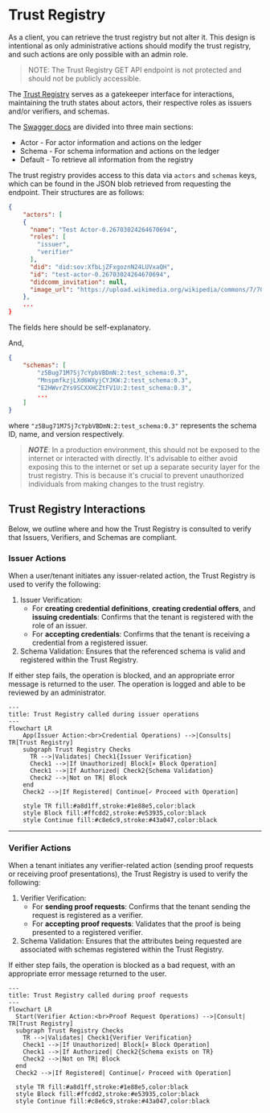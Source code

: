 # Trust Registry

As a client, you can retrieve the trust registry but not alter it. This design is intentional as only administrative
actions should modify the trust registry, and such actions are only possible with an admin role.

> NOTE: The Trust Registry GET API endpoint is not protected and should not be publicly accessible.

The [Trust Registry](http://trust-registry.cloudapi.127.0.0.1.nip.io/docs) serves
as a gatekeeper interface for interactions, maintaining the truth states about
actors, their respective roles as issuers and/or verifiers, and schemas.

The [Swagger docs](http://trust-registry.cloudapi.127.0.0.1.nip.io/docs) are
divided into three main sections:

- Actor - For actor information and actions on the ledger
- Schema - For schema information and actions on the ledger
- Default - To retrieve all information from the registry

The trust registry provides access to this data via `actors` and `schemas` keys, which can be found in the JSON blob
retrieved from requesting the endpoint. Their structures are as follows:

```json
{
    "actors": [
    {
      "name": "Test Actor-0.26703024264670694",
      "roles": [
        "issuer",
        "verifier"
      ],
      "did": "did:sov:XfbLjZFxgoznN24LUVxaQH",
      "id": "test-actor-0.26703024264670694",
      "didcomm_invitation": null,
      "image_url": "https://upload.wikimedia.org/wikipedia/commons/7/70/Example.png"
    },
    ...
}
```

The fields here should be self-explanatory.

And,

```json
{
    "schemas": [
        "z5Bug71M7Sj7cYpbVBDmN:2:test_schema:0.3",
        "MnspmfkzjLXd6WXyjCYJKW:2:test_schema:0.3",
        "E2HWvrZYs9SCXXHCZtFV1U:2:test_schema:0.3",
        ...
    ]
}
```

where `"z5Bug71M7Sj7cYpbVBDmN:2:test_schema:0.3"` represents the schema ID, name, and version respectively.

> **_NOTE_**: In a production environment, this should not be exposed to the internet or interacted with directly.
> It's advisable to either avoid exposing this to the internet or set up a separate security layer for the trust
> registry. This is because it's crucial to prevent unauthorized individuals from making changes to the trust registry.

## Trust Registry Interactions

Below, we outline where and how the Trust Registry is consulted to verify that Issuers, Verifiers, and Schemas are
compliant.

### Issuer Actions

When a user/tenant initiates any issuer-related action, the Trust Registry is used to verify the following:

1. Issuer Verification:
   - For **creating credential definitions**, **creating credential offers**, and **issuing credentials**:
     Confirms that the tenant is registered with the role of an issuer.
   - For **accepting credentials**: Confirms that the tenant is receiving a credential from a registered issuer.
2. Schema Validation: Ensures that the referenced schema is valid and registered within the Trust Registry.

If either step fails, the operation is blocked, and an appropriate error message is returned to the user.
The operation is logged and able to be reviewed by an administrator.

```mermaid
---
title: Trust Registry called during issuer operations
---
flowchart LR
    App(Issuer Action:<br>Credential Operations) -->|Consults| TR[Trust Registry]
    subgraph Trust Registry Checks
      TR -->|Validates| Check1{Issuer Verification}
      Check1 -->|If Unauthorized| Block[⨯ Block Operation]
      Check1 -->|If Authorized| Check2{Schema Validation}
      Check2 -->|Not on TR| Block
    end
    Check2 -->|If Registered| Continue[✓ Proceed with Operation]

    style TR fill:#a8d1ff,stroke:#1e88e5,color:black
    style Block fill:#ffcdd2,stroke:#e53935,color:black
    style Continue fill:#c8e6c9,stroke:#43a047,color:black
```

---

### Verifier Actions

When a tenant initiates any verifier-related action (sending proof requests or receiving proof presentations),
the Trust Registry is used to verify the following:

1. Verifier Verification:
   - For **sending proof requests**: Confirms that the tenant sending the request is registered as a verifier.
   - For **accepting proof requests**: Validates that the proof is being presented to a registered verifier.
2. Schema Validation: Ensures that the attributes being requested are associated with schemas registered
   within the Trust Registry.

If either step fails, the operation is blocked as a bad request, with an appropriate error message returned to the user.

```mermaid
---
title: Trust Registry called during proof requests
---
flowchart LR
  Start(Verifier Action:<br>Proof Request Operations) -->|Consult| TR[Trust Registry]
  subgraph Trust Registry Checks
    TR -->|Validates| Check1{Verifier Verification}
    Check1 -->|If Unauthorized| Block[⨯ Block Operation]
    Check1 -->|If Authorized| Check2{Schema exists on TR}
    Check2 -->|Not on TR| Block
  end
  Check2 -->|If Registered| Continue[✓ Proceed with Operation]

  style TR fill:#a8d1ff,stroke:#1e88e5,color:black
  style Block fill:#ffcdd2,stroke:#e53935,color:black
  style Continue fill:#c8e6c9,stroke:#43a047,color:black
```
